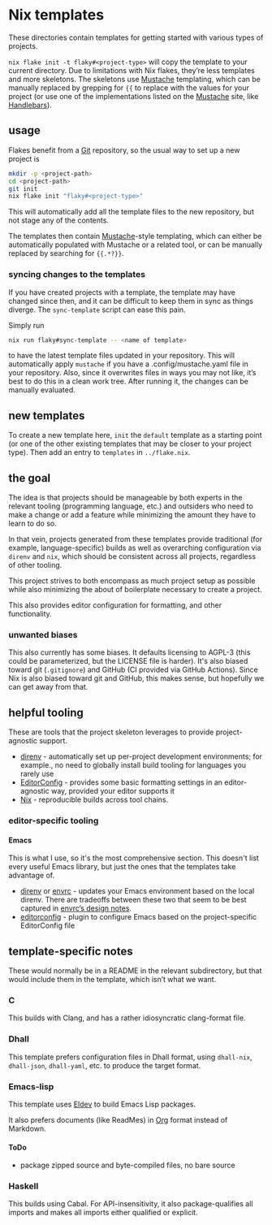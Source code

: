 # Nix templates

These directories contain templates for getting started with various types of projects.

`nix flake init -t flaky#<project-type>` will copy the template to your current directory. Due to limitations with Nix flakes, they’re less templates and more skeletons. The skeletons use [Mustache](https://mustache.github.io/) templating, which can be manually replaced by grepping for `{{` to replace with the values for your project (or use one of the implementations listed on the [Mustache](https://mustache.github.io/) site, like [Handlebars](https://handlebarsjs.com/)).

## usage

Flakes benefit from a [Git](https://git-scm.com/) repository, so the usual way to set up a new project is

```bash
mkdir -p <project-path>
cd <project-path>
git init
nix flake init "flaky#<project-type>"
```

This will automatically add all the template files to the new repository, but not stage any of the contents.

The templates then contain [Mustache](http://mustache.github.io/)-style templating, which can either be automatically populated with Mustache or a related tool, or can be manually replaced by searching for `{{.*?}}`.

### syncing changes to the templates

If you have created projects with a template, the template may have changed since then, and it can be difficult to keep them in sync as things diverge. The `sync-template` script can ease this pain.

Simply run

```bash
nix run flaky#sync-template -- <name of template>
```

to have the latest template files updated in your repository. This will automatically apply `mustache` if you have a .config/mustache.yaml file in your repository. Also, since it overwrites files in ways you may not like, it’s best to do this in a clean work tree. After running it, the changes can be manually evaluated.

## new templates

To create a new template here, `init` the `default` template as a starting point (or one of the other existing templates that may be closer to your project type). Then add an entry to `templates` in `../flake.nix`.

## the goal

The idea is that projects should be manageable by both experts in the relevant tooling (programming language, etc.) and outsiders who need to make a change or add a feature while minimizing the amount they have to learn to do so.

In that vein, projects generated from these templates provide traditional (for example, language-specific) builds as well as overarching configuration via `direnv` and `nix`, which should be consistent across all projects, regardless of other tooling.

This project strives to both encompass as much project setup as possible while also minimizing the about of boilerplate necessary to create a project.

This also provides editor configuration for formatting, and other functionality.

### unwanted biases

This also currently has some biases. It defaults licensing to AGPL-3 (this could be parameterized, but the LICENSE file is harder). It's also biased toward git (`.gitignore`) and GitHub (CI provided via GitHub Actions). Since Nix is also biased toward git and GitHub, this makes sense, but hopefully we can get away from that.

## helpful tooling

These are tools that the project skeleton leverages to provide project-agnostic support.

- [direnv](https://direnv.net/) - automatically set up per-project development environments; for example., no need to globally install build tooling for languages you rarely use
- [EditorConfig](https://editorconfig.org/) - provides some basic formatting settings in an editor-agnostic way, provided your editor supports it
- [Nix](https://nixos.org/) - reproducible builds across tool chains.

### editor-specific tooling

#### Emacs

This is what I use, so it's the most comprehensive section. This doesn't list every useful Emacs library, but just the ones that the templates take advantage of.

- [direnv](https://github.com/wbolster/emacs-direnv) or [envrc](https://github.com/purcell/envrc) - updates your Emacs environment based on the local direnv. There are tradeoffs between these two that seem to be best captured in [envrc’s design notes](https://github.com/purcell/envrc#design-notes).
- [editorconfig](https://github.com/editorconfig/editorconfig-emacs) - plugin to configure Emacs based on the project-specific EditorConfig file

## template-specific notes

These would normally be in a README in the relevant subdirectory, but that would include them in the template, which isn’t what we want.

### C

This builds with Clang, and has a rather idiosyncratic clang-format file.

### Dhall

This template prefers configuration files in Dhall format, using `dhall-nix`, `dhall-json`, `dhall-yaml`, etc. to produce the target format.

### Emacs-lisp

This template uses [Eldev](https://emacs-eldev.github.io/eldev/) to build Emacs Lisp packages.

It also prefers documents (like ReadMes) in [Org](https://emacs-eldev.github.io/eldev/) format instead of Markdown.

#### ToDo

- package zipped source and byte-compiled files, no bare source

### Haskell

This builds using Cabal. For API-insensitivity, it also package-qualifies all imports and makes all imports either qualified or explicit.
